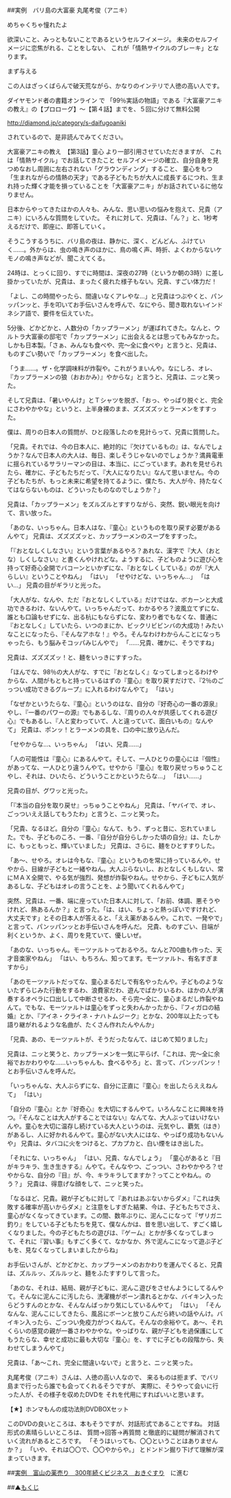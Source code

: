 ##実例　バリ島の大富豪 丸尾考俊（アニキ）

めちゃくちゃ憧れたよ

欲深いこと、みっともないことであるというセルフイメージ。
未来のセルフイメージに恋焦がれる、ことをしない、
これが「情熱サイクルのブレーキ」となります。

まず与える

この人はざっくばらんで破天荒ながら、かなりのインテリで人徳の高い人です。

ダイヤモンド者の書籍オンライン
で
「99％実話の物語」である『大富豪アニキの教え』の【プロローグ】～【第４話】までを、５回に分けて無料公開

http://diamond.jp/category/s-daifugoaniki

されているので、是非読んでみてください。

大富豪アニキの教え　【第3話】童心
より一部引用させていただきますが、
これは「情熱サイクル」でお話してきたこと
セルフイメージの確立、自分自身を見つめなおし周囲に左右されない「グラウンディング」すること、
童心をもつ「生まれながらの情熱の天才」である子どもたちが大人に成長するにつれ、生まれ持った輝く才能を損っていることを「大富豪アニキ」がお話されているに他なりません。

日本からやってきたほかの人々も、みんな、思い思いの悩みを抱えて、兄貴（アニキ）にいろんな質問をしていた。
それに対して、兄貴は、「ん？」と、1秒考えるだけで、即座に、即答していく。

そうこうするうちに、バリ島の夜は、静かに、深く、どんどん、ふけていく……。外からは、虫の鳴き声のほかに、鳥の鳴く声、時折、よくわからないケモノの鳴き声などが、聞こえてくる。

24時は、とっくに回り、すでに時間は、深夜の27時（というか朝の3時）に差し掛かっていたが、兄貴は、まったく疲れた様子もない。兄貴、すごい体力だ！

「よし、この時間やったら、間違いなくアレやな…」と兄貴はつぶやくと、パンッパンッと、手を叩いてお手伝いさんを呼んで、なにやら、聞き取れないインドネシア語で、要件を伝えていた。

5分後、どかどかと、人数分の「カップラーメン」が運ばれてきた。なんと、ウルトラ大富豪の邸宅で「カップラーメン」に出会えるとは思ってもみなかった。しかも日本製。「さぁ、みんなも食べや、完～全に食べや」と言うと、兄貴は、ものすごい勢いで「カップラーメン」を食べ出した。

「うま……。ザ・化学調味料が炸裂や。これがうまいんや。なにしろ、オレ、『カップラーメンの狼（おおかみ）』やからな」と言うと、兄貴は、ニッと笑った。

そして兄貴は、「暑いやんけ」とＴシャツを脱ぎ、「おっ、やっぱり脱ぐと、完全にさわやかやな」というと、上半身裸のまま、ズズズズッとラーメンをすすった。

僕は、周りの日本人の質問が、ひと段落したのを見計らって、兄貴に質問した。

「兄貴。それでは、今の日本人に、絶対的に『欠けているもの』は、なんでしょうか？なんで日本人の大人は、毎日、楽しそうじゃないのでしょうか？満員電車に揺られているサラリーマンの目は、本当に、にごっています。あれを見せられたら、確かに、子どもたちだって、『大人になりたい』なんて思いません。今の子どもたちが、もっと未来に希望を持てるように、僕たち、大人が今、持たなくてはならないものは、どういったものなのでしょうか？」

兄貴は、「カップラーメン」をズルズルとすすりながら、突然、鋭い眼光を向けて、言い放った。

「あのな、いっちゃん。日本人はな、『童心』というものを取り戻す必要があるんやて」
兄貴は、ズズズズッと、カップラーメンのスープをすすった。

「『おとなしくしなさい』という言葉があるやろ？あれな、漢字で『大人（おとな）しくしなさい』と書くんやけれどな。ようするに、子どものように遊び心を持って好奇心全開でバコーンといかずにな、『おとなしくしている』のが『大人らしい』ということやねん」
「はい」
「せやけどな、いっちゃん…」
「はい…」
兄貴の目がギラリと光った。

「大人がな、なんや、ただ『おとなしくしている』だけではな、ボカーンと大成功できるわけ、ないんやて。いっちゃんだって、わかるやろ？波風立てずにな、誰とも口論もせずにな、出る杭にもならずにな、変わり者でもなくな、普通に『おとなしく』していたら、いつのまにか、ビックリビビンバの大成功！みたいなことになったら、『そんなアホな！』やろ。そんなわけわからんことになっちゃったら、もう脳みそコッパみじんやで」
「……兄貴、確かに、そうですね」

兄貴は、ズズズズッ！と、麺をいっきにすすった。

「ほんでな、98％の大人がな、すでに『おとなしく』なってしまっとるわけやからな、人間がもともと持っているはずの『童心』を取り戻すだけで、『2％のごっつい成功できるグループ』に入れるわけなんやて」
「はい」

「なぜかというたらな、『童心』というのはな、自分の『好奇心の一番の源泉』やし、『一番のパワーの源』でもあるしな、『周りの人々が共感してくれる遊び心』でもあるし、『人と変わっていて、人と違っていて、面白いもの』なんやて」
兄貴は、ポンッ！とラーメンの具を、口の中に放り込んだ。

「せやからな…、いっちゃん」
「はい、兄貴……」

「人の可能性は『童心』にあるんやて。そして、一人ひとりの童心には『個性』があってな、一人ひとり違うんやて。せやから『童心』を取り戻せっちゅうことやし、それは、ひいたら、どういうことかというたらな…」
「はい……」

兄貴の目が、グワッと光った。

「『本当の自分を取り戻せ』っちゅうことやねん」
兄貴は、「ヤバイで、オレ、ごっついええ話してもうたわ」と言うと、ニッと笑った。

「兄貴、なるほど。自分の『童心』なんて、もう、ずっと昔に、忘れていました。でも、子どものころ、一番、『自分が自分らしかった頃の自分』は、たしかに、もっともっと、輝いていました」
兄貴は、さらに、麺をひとすすりした。

「あ～、せやろ。オレは今もな、『童心』というものを常に持っているんや。せやから、目線が子どもと一緒やねん。大人ぶらないし、おとなしくもしない、常にＭＡＸ全開で、やる気が強烈、発想が炸裂やねん。せやから、子どもに人気があるしな、子どもはオレの言うことを、よう聞いてくれるんやて」

突然、兄貴は、一番、端に座っていた日本人に対して、「お前、体調、悪そうやけれど、熱あるんか？」と言った。「は、はい、ちょっと熱っぽいですけれど、大丈夫です」とその日本人が答えると、「ええ薬があるんや。これで、一発やで」と言って、パンッパンッとお手伝いさんを呼んだ。
兄貴、ものすごい、目端が利くというか、よく、周りを見ていて、優しいぜ。

「あのな、いっちゃん。モーツァルトっておるやろ。なんと700曲も作った、天才音楽家やねん」
「はい、もちろん、知ってます。モーツァルト、有名すぎますから」

「あのモーツァルトだってな、童心まるだしで有名やったんや。子どものようないたずらじみた行動をするわ、浪費家だわ、遊んでばかりいるわ、ほかの人が演奏するオペラに口出しして中断させるわ、そら完～全に、童心まるだし炸裂やねんて。でもな、モーツァルトは童心をずっと失わんかったから、『フィガロの結婚』とか、『アイネ・クライネ・ナハトムジーク』とかな、200年以上たっても語り継がれるような名曲が、たくさん作れたんやんか」

「兄貴、あの、モーツァルトが、そうだったなんて、はじめて知りました」

兄貴は、ニッと笑うと、カップラーメンを一気に平らげ、「これは、完～全に余裕でおかわりやな……いっちゃんも、食べるやろ」と、言って、パンッパンッ！とお手伝いさんを呼んだ。

「いっちゃんな、大人ぶらずにな、自分に正直に『童心』を出したらええねんて」
「はい」

「自分の『童心』とか『好奇心』を大切にするんやて。いろんなことに興味を持つ。『そんなことは大人がすることではない』なんてな、大人ぶってはいけないんや。童心を大切に温存し続けている大人というのは、元気やし、覇気（はき）があるし、人に好かれるんやて。童心がない大人にはな、やっぱり成功もないんや」
兄貴は、タバコに火をつけると、プカプカと、白い煙をはき出した。

「それにな、いっちゃん」
「はい、兄貴、なんでしょう」
「童心があると『目がキラキラ、生き生きする』んやて。そんなやつ、ごっつい、さわやかやろ？せやからな、自分の『目』が、今、キラキラしてますか？ってことやねん。のう？」
兄貴は、得意げな顔をして、ニッと笑った。

「なるほど、兄貴。親が子どもに対して『あれはあぶないからダメ』『これは失敗する確率が高いからダメ』と注意をしすぎた結果、今は、子どもたちでさえ、童心がなくなってきています。この間、数年ぶりに、泥んこになって『ザリガニ釣り』をしている子どもたちを見て、僕なんかは、昔を思い出して、すごく嬉しくなりました。今の子どもたちの遊びは、『ゲーム』とかが多くなってしまって、それに『習い事』もすごく多くて、なかなか、外で泥んこになって遊ぶ子どもを、見なくなってしまいましたからね」

お手伝いさんが、どかどかと、カップラーメンのおかわりを運んでくると、兄貴は、ズルルッ、ズルルッと、麺をふたすすりして言った。

「あのな、それは、結局、親が子どもに、泥んこ遊びをさせんようにしてるんやて。そんなに泥んこに汚したら、洗濯機がポーン潰れるとかな、バイキン入ったらどうすんのとかな、そんなんばっかり気にしているんやて」
「はい」
「そんなんな、泥んこにしてきたら、風呂にボーンと放りこんだら終いの話やんけ。バイキン入ったら、ごっつい免疫力がつくねんて。そんなの余裕やて。あ～、それくらいの感覚の親が一番さわやかやな。やっぱりな、親が子どもを過保護にしてもうたらな、幸せと成功に最も大切な『童心』を、すでに子どもの段階から、失わせてしまうんやて」

兄貴は、「あ～これ、完全に間違いないで」と言うと、ニッと笑った。



丸尾考俊（アニキ）さんは、人徳の高い人なので、
来るものは拒まず、でバリ島まで行ったら誰でも会ってくれるそうですが、
実際に、そうやって会いに行った人が、その様子を収めたDVDを
それを代用にすればいいと思います。

【★】ホンマもんの成功法則DVDBOXセット

このDVDの良いところは、本もそうですが、対話形式であることですね。
対話形式の素晴らしいところは、
質問→回答→再質問
と徹底的に疑問が解消されていく流れがあるところです。
「そうはいっても、〇〇ということはありませんか？」
「いや、それは〇〇で、〇〇やからや。」
とドンドン掘り下げて理解が深まっていきます。

##[実例　富山の薬売り　300年続くビジネス　おきぐすり](/contents/entry38/entry.html)　に進む

##▲[もくじ](/contents/a_index/entry.html)